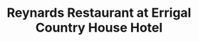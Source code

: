 ---
title: "Reynards Restaurant at Errigal Country House Hotel"
address: "Cavan Road, Cootehill, Co. Cavan"
tel: "+353 (0)49 555 6901"
county: "Cavan"
category: "French Restaurants"
type: "Content"
lat: "54.0724983215332"
lng: "-7.081944465637207"
---